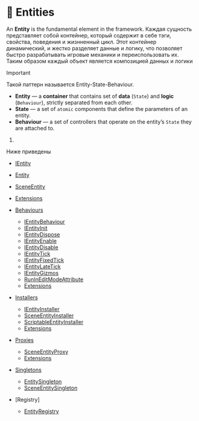 # 🧩 Entities

An **Entity** is the fundamental element in the framework. Каждая сущность представляет собой контейнер, который
содержит в себе тэги, свойства, поведения и жизнненный цикл.
Этот контейнер динамический, и жестко разделяет данные и логику, что позволяет быстро разрабатывать игровые механики и
переиспользовать их. Таким образом каждый объект является композицией данных и логики

> [!IMPORTANT]
> Такой паттерн называется Entity-State-Behaviour.
> - **Entity** — a **container** that contains set of **data** (`State`) and **logic** (`Behaviour`), strictly separated
    from each other.
> - **State** — a set of `atomic` components that define the parameters of an entity.
> - **Behaviour** — a set of controllers that operate on the entity’s `State` they are attached to.

1. 

Ниже приведены 
- [IEntity](Entities/IEntity.md)
- [Entity](Entities/Entity.md)
- [SceneEntity](Entities/SceneEntity.md)
- [Extensions](Entities/Extensions.md)


- [Behaviours]()
    - [IEntityBehaviour](Behaviours/IEntityBehaviour.md)
    - [IEntityInit](Behaviours/IEntityInit.md)
    - [IEntityDispose](Behaviours/IEntityDispose.md)
    - [IEntityEnable](Behaviours/IEntityEnable.md)
    - [IEntityDisable](Behaviours/IEntityDisable.md)
    - [IEntityTick](Behaviours/IEntityTick.md)
    - [IEntityFixedTick](Behaviours/IEntityFixedTick.md)
    - [IEntityLateTick](Behaviours/IEntityLateTick.md)
    - [IEntityGizmos](Behaviours/IEntityGizmos.md)
    - [RunInEditModeAttribute](Attributes/RunInEditModeAttribute.md)
    - [Extensions](Entities/Extensions.md)

- [Installers]()
    - [IEntityInstaller](Installers/IEntityInstaller.md)
    - [SceneEntityInstaller](Installers/SceneEntityInstaller.md)
    - [ScriptableEntityInstaller](Installers/ScriptableEntityInstaller.md)
    - [Extensions](Entities/Extensions.md)

- [Proxies]()
    - [SceneEntityProxy](Entities/SceneEntityProxy.md)
    - [Extensions](Entities/Extensions.md)

- [Singletons]()
    - [EntitySingleton](Entities/EntitySingleton.md)
    - [SceneEntitySingleton](Entities/SceneEntitySingleton.md)
- [Registry]
    - [EntityRegistry](Registry/EntityRegistry.md)